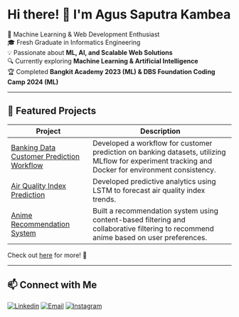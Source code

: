 # Hi there! 👋 I'm Agus Saputra Kambea 

🚀 Machine Learning & Web Development Enthusiast  
🎓 Fresh Graduate in Informatics Engineering  
💡 Passionate about **ML, AI, and Scalable Web Solutions**  
🔍 Currently exploring **Machine Learning & Artificial Intelligence**   
🏆 Completed **Bangkit Academy 2023 (ML) & DBS Foundation Coding Camp 2024 (ML)**  

---

## 📌 Featured Projects
| Project | Description |
| ----------- | ----------- |
| [Banking Data Customer Prediction Workflow](https://github.com/agusaputra17/Workflow-CI) | Developed a workflow for customer prediction on banking datasets, utilizing MLflow for experiment tracking and Docker for environment consistency. |
| [Air Quality Index Prediction](https://github.com/agusaputra17/Applied-Machine-Learning-Course/tree/main/Predictive%20Analytics) | Developed predictive analytics using LSTM to forecast air quality index trends. |  
| [Anime Recommendation System](https://github.com/agusaputra17/Applied-Machine-Learning-Course/tree/main/Recomendation%20System) | Built a recommendation system using content-based filtering and collaborative filtering to recommend anime based on user preferences. |   
Check out [here](https://github.com/agusaputra17/My-projects) for more! 📂  

---

## 📫 Connect with Me  
[![Linkedin](https://img.shields.io/badge/LinkedIn-0077B5?style=for-the-badge&logo=linkedin&logoColor=white)](https://www.linkedin.com/in/agus-saputra-kambea)
[![Email](https://img.shields.io/badge/Gmail-D14836?style=for-the-badge&logo=gmail&logoColor=white)](mailto:agussaputrakambea@gmail.com)
[![Instagram](https://img.shields.io/badge/Instagram-E4405F?style=for-the-badge&logo=instagram&logoColor=white)](https://www.instagram.com/guss_kambea/)

